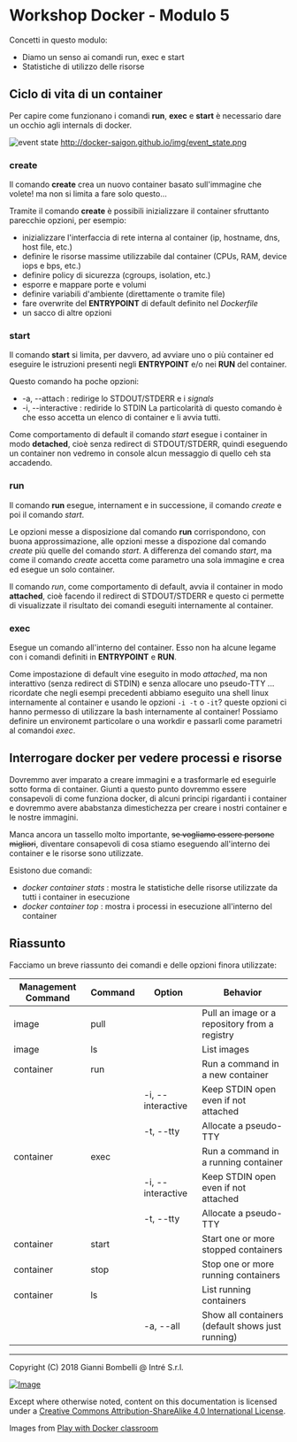 # Workshop Docker - Modulo 5

Concetti in questo modulo:
- Diamo un senso ai comandi run, exec e start
- Statistiche di utilizzo delle risorse

## Ciclo di vita di un container
Per capire come funzionano i comandi __run__, __exec__ e __start__ è necessario dare un occhio agli internals di docker.

![event state](http://docker-saigon.github.io/img/event_state.png)
http://docker-saigon.github.io/img/event_state.png

### create
Il comando __create__ crea un nuovo container basato sull'immagine che volete! ma non si limita a fare solo questo...

Tramite il comando __create__ è possibili inizializzare il container sfruttanto parecchie opzioni, per esempio:
* inizializzare l'interfaccia di rete interna al container (ip, hostname, dns, host file, etc.)
* definire le risorse massime utilizzabile dal container (CPUs, RAM, device iops e bps, etc.)
* definire policy di sicurezza (cgroups, isolation, etc.)
* esporre e mappare porte e volumi
* definire variabili d'ambiente (direttamente o tramite file)
* fare overwrite del __ENTRYPOINT__ di default definito nel _Dockerfile_
* un sacco di altre opzioni

### start
Il comando __start__ si limita, per davvero, ad avviare uno o più container ed eseguire le istruzioni presenti negli __ENTRYPOINT__ e/o nei __RUN__ del container. 

Questo comando ha poche opzioni:
* -a, --attach : redirige lo STDOUT/STDERR e i _signals_
* -i, --interactive : rediride lo STDIN
La particolarità di questo comando è che esso accetta un elenco di container e li avvia tutti. 

Come comportamento di default il comando _start_ esegue i container in modo __detached__, cioè senza redirect di STDOUT/STDERR, quindi eseguendo un container non vedremo in console alcun messaggio di quello ceh sta accadendo.

### run
Il comando __run__ esegue, internament e in successione, il comando _create_ e poi il comando _start_.

Le opzioni messe a disposizione dal comando __run__ corrispondono, con buona approssimazione, alle opzioni messe a dispozione dal comando _create_ più quelle del comando _start_.
A differenza del comando _start_, ma come il comando _create_ accetta come parametro una sola immagine e crea ed esegue un solo container.

Il comando _run_, come comportamento di default, avvia il container in modo __attached__, cioè facendo il redirect di STDOUT/STDERR e questo ci permette di visualizzate il risultato dei comandi eseguiti internamente al container.

### exec
Esegue un comando all'interno del container. Esso non ha alcune legame con i comandi definiti in __ENTRYPOINT__ e __RUN__.

Come impostazione di default vine eseguito in modo _attached_, ma non interattivo (senza redirect di STDIN) e senza allocare uno pseudo-TTY ... ricordate che negli esempi precedenti abbiamo eseguito una shell linux internamente al container e usando le opzioni `-i -t` o `-it`? queste opzioni ci hanno permesso di utilizzare la bash internamente al container!
Possiamo definire un environemt particolare o una workdir e passarli come parametri al comandoi _exec_.

## Interrogare docker per vedere processi e risorse
Dovremmo aver imparato a creare immagini e a trasformarle ed eseguirle sotto forma di container.
Giunti a questo punto dovremmo essere consapevoli di come funziona docker, di alcuni principi rigardanti i container e dovremmo avere ababstanza dimestichezza per creare i nostri container e le nostre immagini.

Manca ancora un tassello molto importante, ~~se vogliamo essere persone migliori~~, diventare consapevoli di cosa stiamo eseguendo all'interno dei container e le risorse sono utilizzate.

Esistono due comandi:
* _docker container stats_ : mostra le statistiche delle risorse utilizzate da tutti i container in esecuzione
* _docker container top_ : mostra i processi in esecuzione all'interno del container

## Riassunto
Facciamo un breve riassunto dei comandi e delle opzioni finora utilizzate:

Management Command | Command | Option | Behavior
-------------------|---------|--------|---------
image | pull | | Pull an image or a repository from a registry
image | ls | | List images
container | run | | Run a command in a new container
| | | -i, --interactive | Keep STDIN open even if not attached 
| | | -t, --tty | Allocate a pseudo-TTY
container | exec | | Run a command in a running container
| | | -i, --interactive | Keep STDIN open even if not attached 
| | | -t, --tty | Allocate a pseudo-TTY
container | start | | Start one or more stopped containers
container | stop | | Stop one or more running containers
container | ls | | List running containers
| | | -a, --all | Show all containers (default shows just running)

___

Copyright (C)  2018  Gianni Bombelli @ Intré S.r.l.

[![Image](https://i.creativecommons.org/l/by-sa/4.0/88x31.png)](https://creativecommons.org/licenses/by-sa/4.0/)

Except where otherwise noted, content on this documentation is licensed under a [Creative Commons Attribution-ShareAlike 4.0 International License](https://creativecommons.org/licenses/by-sa/4.0/).

Images from [Play with Docker classroom](https://training.play-with-docker.com/about/)
